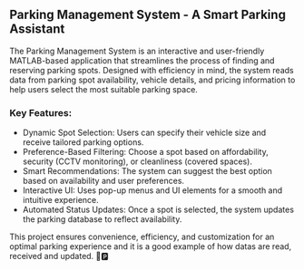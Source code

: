 <h2>Parking Management System - A Smart Parking Assistant</h2>

The Parking Management System is an interactive and user-friendly MATLAB-based application that streamlines the process of finding and reserving parking spots. Designed with efficiency in mind, the system reads data from parking spot availability, vehicle details, and pricing information to help users select the most suitable parking space.

<h3>Key Features:</h3>

  -  Dynamic Spot Selection: Users can specify their vehicle size and receive tailored parking options.
  - Preference-Based Filtering: Choose a spot based on affordability, security (CCTV monitoring), or cleanliness (covered spaces).
  -  Smart Recommendations: The system can suggest the best option based on availability and user preferences.
  -  Interactive UI: Uses pop-up menus and UI elements for a smooth and intuitive experience.
  -  Automated Status Updates: Once a spot is selected, the system updates the parking database to reflect availability.

This project ensures convenience, efficiency, and customization for an optimal parking experience and it is a good example of how datas are read, received and updated. 🚗🅿️
